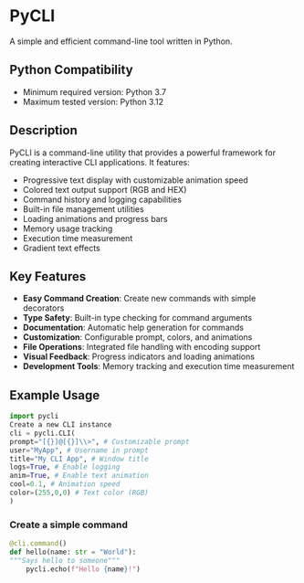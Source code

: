 # PyCLI

A simple and efficient command-line tool written in Python.

## Python Compatibility

- Minimum required version: Python 3.7
- Maximum tested version: Python 3.12

## Description

PyCLI is a command-line utility that provides a powerful framework for creating interactive CLI applications. It features:

- Progressive text display with customizable animation speed
- Colored text output support (RGB and HEX)
- Command history and logging capabilities
- Built-in file management utilities
- Loading animations and progress bars
- Memory usage tracking
- Execution time measurement
- Gradient text effects

## Key Features

- **Easy Command Creation**: Create new commands with simple decorators
- **Type Safety**: Built-in type checking for command arguments
- **Documentation**: Automatic help generation for commands
- **Customization**: Configurable prompt, colors, and animations
- **File Operations**: Integrated file handling with encoding support
- **Visual Feedback**: Progress indicators and loading animations
- **Development Tools**: Memory tracking and execution time measurement

## Example Usage
```python
import pycli
Create a new CLI instance
cli = pycli.CLI(
prompt="[{}]@[{}]\\>", # Customizable prompt
user="MyApp", # Username in prompt
title="My CLI App", # Window title
logs=True, # Enable logging
anim=True, # Enable text animation
cool=0.1, # Animation speed
color=(255,0,0) # Text color (RGB)
)
```

### Create a simple command

```python
@cli.command()
def hello(name: str = "World"):
"""Says hello to someone"""
    pycli.echo(f"Hello {name}!")
```
